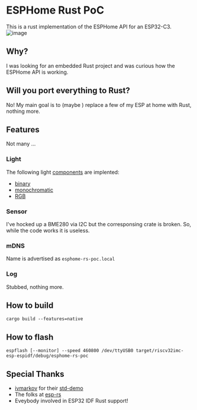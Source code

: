 # ESPHome Rust PoC

This is a rust implementation of the ESPHome API for an ESP32-C3.
![image](https://user-images.githubusercontent.com/2230104/158893398-22839275-8f7f-4a48-909d-9974edda332a.png)


## Why?
I was looking for an embedded Rust project and was curious how the ESPHome API is working.

## Will you port everything to Rust?
No! My main goal is to (maybe ) replace a few of my ESP at home with Rust, nothing more.

## Features
Not many ...

### Light
The following light [components](https://esphome.io/#light-components) are implented:
- [binary](https://esphome.io/components/light/binary.html)
- [monochromatic](https://esphome.io/components/light/monochromatic.html)
- [RGB](https://esphome.io/components/light/rgb.html)

### Sensor
I've hocked up a BME280 via I2C but the corresponsing crate is broken. So, while the code works it is useless.

### mDNS
Name is advertised as `esphome-rs-poc.local`

### Log
Stubbed, nothing more.

## How to build
`cargo build --features=native`

## How to flash
`espflash [--monitor] --speed 460800 /dev/ttyUSB0 target/riscv32imc-esp-espidf/debug/esphome-rs-poc`

## Special Thanks
- [ivmarkov](https://github.com/ivmarkov) for their [std-demo](https://github.com/ivmarkov/rust-esp32-std-demo)
- The folks at [esp-rs](https://matrix.to/#/#esp-rs:matrix.org) 
- Eveybody involved in ESP32 IDF Rust support!
